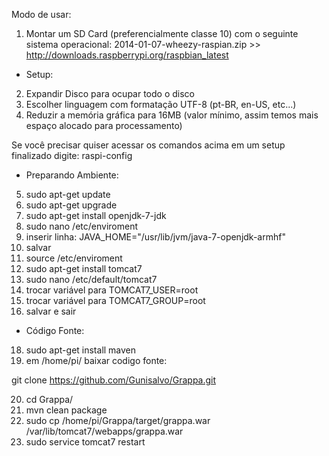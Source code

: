 Modo de usar:

1. Montar um SD Card (preferencialmente classe 10) com o seguinte sistema operacional:
2014-01-07-wheezy-raspian.zip >> http://downloads.raspberrypi.org/raspbian_latest

- Setup:

2. Expandir Disco para ocupar todo o disco
3. Escolher linguagem com formatação UTF-8 (pt-BR, en-US, etc...)
4. Reduzir a memória gráfica para 16MB (valor mínimo, assim temos mais espaço alocado para processamento)

Se você precisar quiser acessar os comandos acima em um setup finalizado digite: raspi-config

- Preparando Ambiente:

5. sudo apt-get update
6. sudo apt-get upgrade
7. sudo apt-get install openjdk-7-jdk
8. sudo nano /etc/enviroment
9. inserir linha: JAVA_HOME="/usr/lib/jvm/java-7-openjdk-armhf"
10. salvar
11. source /etc/enviroment
12. sudo apt-get install tomcat7
13. sudo nano /etc/default/tomcat7
14. trocar variável para TOMCAT7_USER=root
15. trocar variável para TOMCAT7_GROUP=root
16. salvar e sair

- Código Fonte:

18. sudo apt-get install maven
19. em /home/pi/ baixar codigo fonte:

git clone https://github.com/Gunisalvo/Grappa.git

20. cd Grappa/
21. mvn clean package
22. sudo cp /home/pi/Grappa/target/grappa.war /var/lib/tomcat7/webapps/grappa.war
23. sudo service tomcat7 restart
